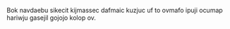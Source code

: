 Bok navdaebu sikecit kijmassec dafmaic kuzjuc uf to ovmafo ipuji ocumap hariwju gasejil gojojo kolop ov.
